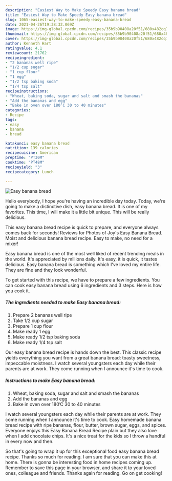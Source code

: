 ```yaml
---
description: "Easiest Way to Make Speedy Easy banana bread"
title: "Easiest Way to Make Speedy Easy banana bread"
slug: 1065-easiest-way-to-make-speedy-easy-banana-bread
date: 2021-04-26T19:38:32.069Z
image: https://img-global.cpcdn.com/recipes/35b9b90408a20f51/680x482cq70/easy-banana-bread-recipe-main-photo.jpg
thumbnail: https://img-global.cpcdn.com/recipes/35b9b90408a20f51/680x482cq70/easy-banana-bread-recipe-main-photo.jpg
cover: https://img-global.cpcdn.com/recipes/35b9b90408a20f51/680x482cq70/easy-banana-bread-recipe-main-photo.jpg
author: Kenneth Hart
ratingvalue: 4.1
reviewcount: 21762
recipeingredient:
- "2 bananas well ripe"
- "1/2 cup sugar"
- "1 cup flour"
- "1 egg"
- "1/2 tsp baking soda"
- "1/4 tsp salt"
recipeinstructions:
- "Wheat, baking soda, sugar and salt and smash the bananas"
- "Add the bananas and egg"
- "Bake in oven over 180’C 30 to 40 minutes"
categories:
- Recipe
tags:
- easy
- banana
- bread

katakunci: easy banana bread 
nutrition: 139 calories
recipecuisine: American
preptime: "PT30M"
cooktime: "PT48M"
recipeyield: "3"
recipecategory: Lunch

---
```



![Easy banana bread](https://img-global.cpcdn.com/recipes/35b9b90408a20f51/680x482cq70/easy-banana-bread-recipe-main-photo.jpg)

Hello everybody, I hope you're having an incredible day today. Today, we're going to make a distinctive dish, easy banana bread. It is one of my favorites. This time, I will make it a little bit unique. This will be really delicious.

This easy banana bread recipe is quick to prepare, and everyone always comes back for seconds! Reviews for Photos of Joy&#39;s Easy Banana Bread. Moist and delicious banana bread recipe. Easy to make, no need for a mixer!

Easy banana bread is one of the most well liked of recent trending meals in the world. It's appreciated by millions daily. It's easy, it is quick, it tastes delicious. Easy banana bread is something which I've loved my entire life. They are fine and they look wonderful.


To get started with this recipe, we have to prepare a few ingredients. You can cook easy banana bread using 6 ingredients and 3 steps. Here is how you cook it.

<!--inarticleads1-->

##### The ingredients needed to make Easy banana bread:

1. Prepare 2 bananas well ripe
1. Take 1/2 cup sugar
1. Prepare 1 cup flour
1. Make ready 1 egg
1. Make ready 1/2 tsp baking soda
1. Make ready 1/4 tsp salt


Our easy banana bread recipe is hands down the best. This classic recipe yields everything you want from a great banana bread: toasty sweetness, impeccable moistness. I watch several youngsters each day while their parents are at work. They come running when I announce it&#39;s time to cook. 

<!--inarticleads2-->

##### Instructions to make Easy banana bread:

1. Wheat, baking soda, sugar and salt and smash the bananas
1. Add the bananas and egg
1. Bake in oven over 180’C 30 to 40 minutes


I watch several youngsters each day while their parents are at work. They come running when I announce it&#39;s time to cook. Easy homemade banana bread recipe with ripe bananas, flour, butter, brown sugar, eggs, and spices. Everyone enjoys this Easy Banana Bread Recipe plain but they also love when I add chocolate chips. It&#39;s a nice treat for the kids so I throw a handful in every now and then. 

So that's going to wrap it up for this exceptional food easy banana bread recipe. Thanks so much for reading. I am sure that you can make this at home. There is gonna be interesting food in home recipes coming up. Remember to save this page in your browser, and share it to your loved ones, colleague and friends. Thanks again for reading. Go on get cooking!
